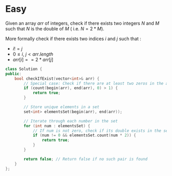 # Easy

Given an array $arr$ of integers, check if there exists two integers $N$ and $M$ such that $N$ is the double of $M$ ( i.e. $N = 2 * M$).

More formally check if there exists two indices $i$ and $j$ such that :

- $i != j$
- $0 \leq i$, $j < arr.length$
- $arr[i] == 2 * arr[j]$

```cpp
class Solution {
public:
    bool checkIfExist(vector<int>& arr) {
        // Special case: Check if there are at least two zeros in the array
        if (count(begin(arr), end(arr), 0) > 1) {
            return true;
        }

        // Store unique elements in a set
        set<int> elementsSet(begin(arr), end(arr));

        // Iterate through each number in the set
        for (int num : elementsSet) {
            // If num is not zero, check if its double exists in the set
            if (num != 0 && elementsSet.count(num * 2)) {
                return true;
            }
        }

        return false; // Return false if no such pair is found
    }
};

```
